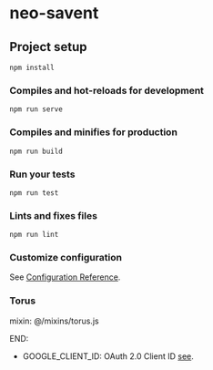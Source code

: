 # neo-savent

## Project setup
```
npm install
```

### Compiles and hot-reloads for development
```
npm run serve
```

### Compiles and minifies for production
```
npm run build
```

### Run your tests
```
npm run test
```

### Lints and fixes files
```
npm run lint
```

### Customize configuration
See [Configuration Reference](https://cli.vuejs.org/config/).


### Torus

mixin: @/mixins/torus.js

END:
* GOOGLE_CLIENT_ID: OAuth 2.0 Client ID [see](https://console.developers.google.com/apis/credentials).
